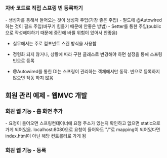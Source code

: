 <H3>자바 코드로 직접 스프링 빈 등록하기</H3>
- 생성자를 통해서 들어오는 것이 생성자 주입(가장 좋은 주입)
- 필드에 @Autowired 하는 것이 필드 주입(바꾸기 힘들기 때문에 안좋은 방법)
- Setter를 통한 주입(public으로 작성해야하기 때문에 중간에 바뀔 위험이 있어서 안좋음)


- 실무에서는 주로 컴포넌트 스캔 방식을 사용함
- 정형화 되지 않거나, 상황에 따라 구현 클래스로 변경해야 하면 설정을 통해 스프링 빈으로 등록


- @Autowired를 통한 DI는 스프링이 관리하는 객체에서만 동작. 빈으로 등록하지 않으면 작동 하지 않음

<H2>회원 관리 예제 - 웹MVC 개발</H2>
<H3>회원 웹 기능 - 홈 화면 추가</H3>
- 요청이 들어오면 스프링컨테이너에 요청 주소가 있는지 확인하고 없으면 static으로 가게 되어있음. 
  localhost:8080으로 요청이 들어와도 "/"로 mapping이 되어있다면 index.html이 아닌 해당 컨트롤러로 가게 됨

<H3>회원 웹 기능 - 등록</H3>
